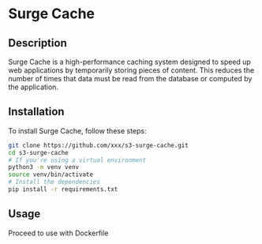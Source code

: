 # Surge Cache

## Description

Surge Cache is a high-performance caching system designed to speed up web applications by temporarily storing pieces of content. This reduces the number of times that data must be read from the database or computed by the application.

## Installation

To install Surge Cache, follow these steps:

```bash
git clone https://github.com/xxx/s3-surge-cache.git
cd s3-surge-cache
# If you're using a virtual environment
python3 -m venv venv
source venv/bin/activate
# Install the dependencies
pip install -r requirements.txt
```

## Usage
Proceed to use with Dockerfile
